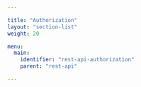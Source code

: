 ```yaml
---

title: "Authorization"
layout: "section-list"
weight: 20

menu:
  main:
    identifier: "rest-api-authorization"
    parent: "rest-api"

---
```

